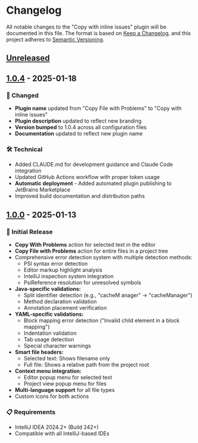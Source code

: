 # Changelog

All notable changes to the "Copy with inline issues" plugin will be documented in this file.
The format is based on [Keep a Changelog](https://keepachangelog.com/en/1.0.4/),
and this project adheres to [Semantic Versioning](https://semver.org/spec/v2.0.0.html).

## [Unreleased]

## [1.0.4] - 2025-01-18

### 🔄 Changed

- **Plugin name** updated from "Copy File with Problems" to "Copy with inline issues"
- **Plugin description** updated to reflect new branding
- **Version bumped** to 1.0.4 across all configuration files
- **Documentation** updated to reflect new plugin name

### 🛠️ Technical

- Added CLAUDE.md for development guidance and Claude Code integration
- Updated GitHub Actions workflow with proper token usage
- **Automatic deployment** - Added automated plugin publishing to JetBrains Marketplace
- Improved build documentation and distribution paths

## [1.0.0] - 2025-01-13

### 🎉 Initial Release

- **Copy With Problems** action for selected text in the editor
- **Copy File with Problems** action for entire files in a project tree
- Comprehensive error detection system with multiple detection methods:
  - PSI syntax error detection
  - Editor markup highlight analysis
  - IntelliJ inspection system integration
  - PsiReference resolution for unresolved symbols
- **Java-specific validations:**
  - Split identifier detection (e.g., "cacheM anager" → "cacheManager")
  - Method declaration validation
  - Annotation placement verification
- **YAML-specific validations:**
  - Block mapping error detection ("Invalid child element in a block mapping")
  - Indentation validation
  - Tab usage detection
  - Special character warnings
- **Smart file headers:**
  - Selected text: Shows filename only
  - Full file: Shows a relative path from the project root
- **Context menu integration:**
  - Editor popup menu for selected text
  - Project view popup menu for files
- **Multi-language support** for all file types
- Custom icons for both actions

### 📋 Requirements

- IntelliJ IDEA 2024.2+ (Build 242+)
- Compatible with all IntelliJ-based IDEs

[Unreleased]: https://github.com/Israel-Kli/idea-plugin-copy-file-with-problems/compare/v1.0.4...HEAD
[1.0.4]: https://github.com/Israel-Kli/idea-plugin-copy-file-with-problems/compare/v1.0.0...v1.0.4
[1.0.0]: https://github.com/Israel-Kli/idea-plugin-copy-file-with-problems/commits/v1.0.0
